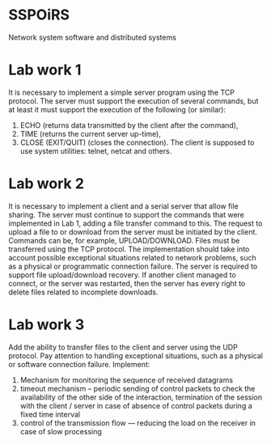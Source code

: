 # SSPOiRS
Network system software and distributed systems

# Lab work 1

It is necessary to implement a simple server program using the TCP protocol. 
The server must support the execution of several commands, but at least it must support the execution of the following (or similar):
  1. ECHO (returns data transmitted by the client after the command),
  2. TIME (returns the current server up-time),
  3. CLOSE (EXIT/QUIT) (closes the connection).
The client is supposed to use system utilities: telnet, netcat and others.

# Lab work 2

It is necessary to implement a client and a serial server that allow file sharing. 
The server must continue to support the commands that were implemented in Lab 1, adding a file transfer command to this. 
The request to upload a file to or download from the server must be initiated by the client. Commands can be, for example, UPLOAD/DOWNLOAD.
Files must be transferred using the TCP protocol. 
The implementation should take into account possible exceptional situations related to network problems, such as a physical or programmatic connection failure.
The server is required to support file upload/download recovery. 
If another client managed to connect, or the server was restarted, then the server has every right to delete files related to incomplete downloads.

# Lab work 3 

Add the ability to transfer files to the client and server using the UDP protocol. 
Pay attention to handling exceptional situations, such as a physical or software connection failure. 
Implement:
  1.  Mechanism for monitoring the sequence of received datagrams
  2. timeout mechanism – periodic sending of control packets to check the availability of the other side of the interaction, termination of the session with the client / server in case of absence of control packets during a fixed time interval
  3. control of the transmission flow — reducing the load on the receiver in case of slow processing
